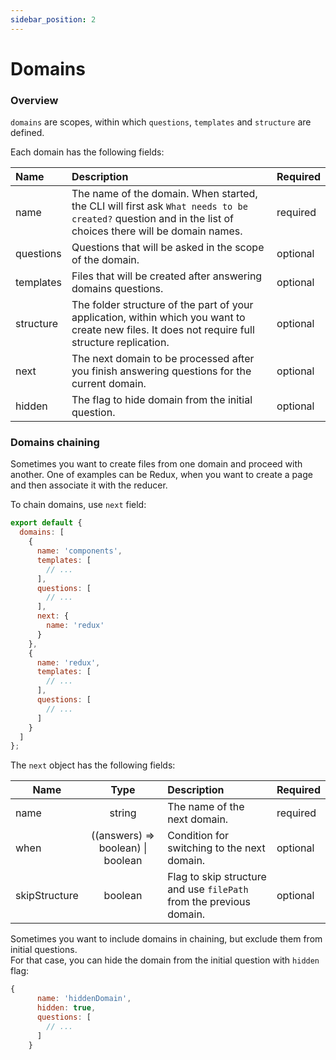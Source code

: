 ```yaml
---
sidebar_position: 2
---
```


# Domains

### Overview

`domains` are scopes, within which `questions`, `templates` and `structure` are defined.

Each domain has the following fields:

| Name        | Description                                                                                                                                              | Required |
|:------------|:---------------------------------------------------------------------------------------------------------------------------------------------------------|----------|
| name        | The name of the domain. When started, the CLI will first ask `What needs to be created?` question and in the list of choices there will be domain names. | required |
| questions   | Questions that will be asked in the scope of the domain.                                                                                                 | optional |
| templates   | Files that will be created after answering domains questions.                                                                                            | optional |
| structure   | The folder structure of the part of your application, within which you want to create new files. It does not require full structure replication.         | optional |
| next        | The next domain to be processed after you finish answering questions for the current domain.                                                             | optional |
| hidden      | The flag to hide domain from the initial question.                                                                                                       | optional |




### Domains chaining

Sometimes you want to create files from one domain and proceed with another.
One of examples can be Redux, when you want to create a page and then associate it with the reducer.

To chain domains, use `next` field:
```js
export default {
  domains: [
    {
      name: 'components',
      templates: [
        // ...
      ],
      questions: [
        // ...
      ],
      next: {
        name: 'redux'
      }
    },
    {
      name: 'redux',
      templates: [
        // ...
      ],
      questions: [
        // ...
      ]
    }
  ]
};
```

The `next` object has the following fields:

| Name          |                 Type                  | Description                                                            | Required |
|---------------|:-------------------------------------:|:-----------------------------------------------------------------------|----------|
| name          |                string                 | The name of the next domain.                                           | required |
| when          | ((answers) => boolean) &#124; boolean | Condition for switching to the next domain.                            | optional |
| skipStructure |                boolean                | Flag to skip structure and use `filePath` from the previous domain.    | optional |


Sometimes you want to include domains in chaining, but exclude them from initial questions.   
For that case, you can hide the domain from the initial question with `hidden` flag:

```js
{
      name: 'hiddenDomain',
      hidden: true,
      questions: [
        // ...
      ]
    }
```

